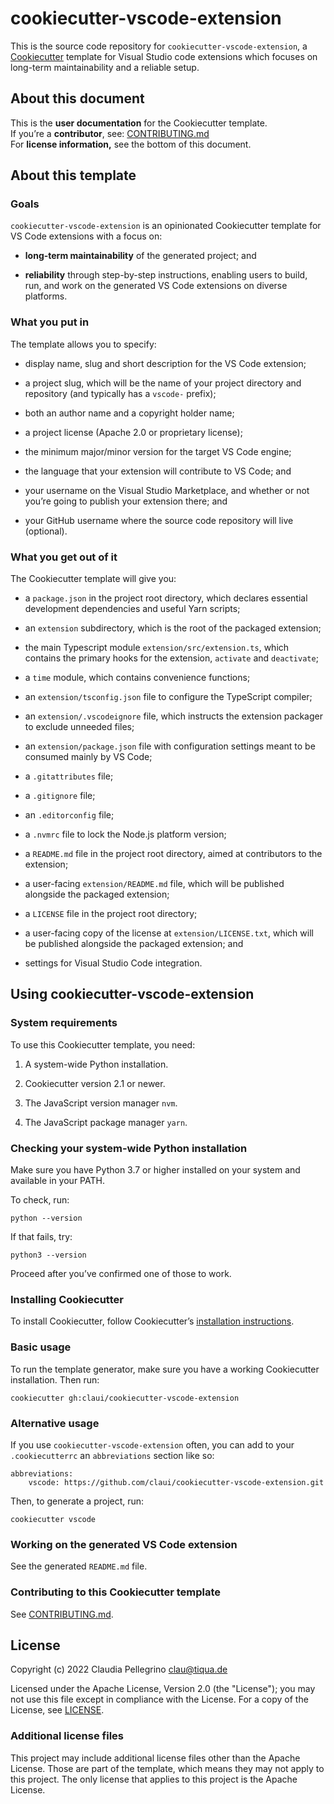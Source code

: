 # cookiecutter-vscode-extension

This is the source code repository for
`cookiecutter-vscode-extension`, a
[Cookiecutter](https://github.com/cookiecutter/cookiecutter)
template for Visual Studio code extensions which focuses on
long-term maintainability and a reliable setup.

## About this document

This is the **user documentation** for the Cookiecutter template.  
If you’re a **contributor**, see: [CONTRIBUTING.md](./CONTRIBUTING.md)  
For **license information,** see the bottom of this document.

## About this template

### Goals

`cookiecutter-vscode-extension` is an opinionated Cookiecutter
template for VS Code extensions with a focus on:

- **long-term maintainability** of the generated project; and

- **reliability** through step-by-step instructions, enabling users
  to build, run, and work on the generated VS Code extensions on
  diverse platforms.

### What you put in

The template allows you to specify:

- display name, slug and short description for the VS Code
  extension;

- a project slug, which will be the name of your project directory
  and repository (and typically has a `vscode-` prefix);

- both an author name and a copyright holder name;

- a project license (Apache 2.0 or proprietary license);

- the minimum major/minor version for the target VS Code engine;

- the language that your extension will contribute to VS Code; and

- your username on the Visual Studio Marketplace, and whether or not
  you’re going to publish your extension there; and

- your GitHub username where the source code repository will live
  (optional).

### What you get out of it

The Cookiecutter template will give you:

- a `package.json` in the project root directory, which declares
  essential development dependencies and useful Yarn scripts;

- an `extension` subdirectory, which is the root of the packaged
  extension;

- the main Typescript module `extension/src/extension.ts`, which
  contains the primary hooks for the extension, `activate` and
  `deactivate`;

- a `time` module, which contains convenience functions;

- an `extension/tsconfig.json` file to configure the TypeScript
  compiler;

- an `extension/.vscodeignore` file, which instructs the extension packager
  to exclude unneeded files;

- an `extension/package.json` file with configuration settings
  meant to be consumed mainly by VS Code;

- a `.gitattributes` file;

- a `.gitignore` file;

- an `.editorconfig` file;

- a `.nvmrc` file to lock the Node.js platform version;

- a `README.md` file in the project root directory, aimed at
  contributors to the extension;

- a user-facing `extension/README.md` file, which will be published
  alongside the packaged extension;

- a `LICENSE` file in the project root directory;

- a user-facing copy of the license at `extension/LICENSE.txt`,
  which will be published alongside the packaged extension; and

- settings for Visual Studio Code integration.

## Using cookiecutter-vscode-extension

### System requirements

To use this Cookiecutter template, you need:

1. A system-wide Python installation.

2. Cookiecutter version 2.1 or newer.

3. The JavaScript version manager `nvm`.

4. The JavaScript package manager `yarn`.

### Checking your system-wide Python installation

Make sure you have Python 3.7 or higher installed on your system
and available in your PATH.

To check, run:

```
python --version
```

If that fails, try:

```
python3 --version
```

Proceed after you’ve confirmed one of those to work.

### Installing Cookiecutter

To install Cookiecutter, follow Cookiecutter’s [installation
instructions](https://cookiecutter.readthedocs.io/en/stable/installation.html).

### Basic usage

To run the template generator, make sure you have a working
Cookiecutter installation. Then run:

```
cookiecutter gh:claui/cookiecutter-vscode-extension
```

### Alternative usage

If you use `cookiecutter-vscode-extension` often, you can add to your
`.cookiecutterrc` an `abbreviations` section like so:

```
abbreviations:
    vscode: https://github.com/claui/cookiecutter-vscode-extension.git
```

Then, to generate a project, run:

```
cookiecutter vscode
```

### Working on the generated VS Code extension

See the generated `README.md` file.

### Contributing to this Cookiecutter template

See [CONTRIBUTING.md](./CONTRIBUTING.md).

## License

Copyright (c) 2022 Claudia Pellegrino <clau@tiqua.de>

Licensed under the Apache License, Version 2.0 (the "License");
you may not use this file except in compliance with the License.
For a copy of the License, see [LICENSE](LICENSE).

### Additional license files

This project may include additional license files other than the
Apache License. Those are part of the template, which means they may
not apply to this project. The only license that applies to this
project is the Apache License.
